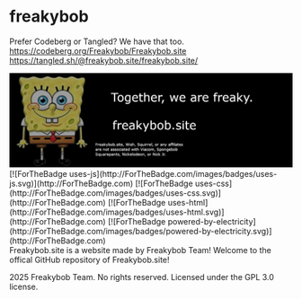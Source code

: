 # freakybob
Prefer Codeberg or Tangled? We have that too. 
https://codeberg.org/Freakybob/Freakybob.site 
https://tangled.sh/@freakybob.site/freakybob.site/

<img src="images/fbanner.png">
<br>
[![ForTheBadge uses-js](http://ForTheBadge.com/images/badges/uses-js.svg)](http://ForTheBadge.com)
[![ForTheBadge uses-css](http://ForTheBadge.com/images/badges/uses-css.svg)](http://ForTheBadge.com)
[![ForTheBadge uses-html](http://ForTheBadge.com/images/badges/uses-html.svg)](http://ForTheBadge.com)
[![ForTheBadge powered-by-electricity](http://ForTheBadge.com/images/badges/powered-by-electricity.svg)](http://ForTheBadge.com)
<br>
Freakybob.site is a website made by Freakybob Team!
Welcome to the offical GitHub repository of Freakybob.site!

2025 Freakybob Team. No rights reserved. Licensed under the GPL 3.0 license.
